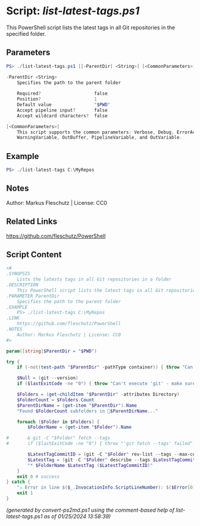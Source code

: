 Script: *list-latest-tags.ps1*
========================

This PowerShell script lists the latest tags in all Git repositories in the specified folder.

Parameters
----------
```powershell
PS> ./list-latest-tags.ps1 [[-ParentDir] <String>] [<CommonParameters>]

-ParentDir <String>
    Specifies the path to the parent folder
    
    Required?                    false
    Position?                    1
    Default value                "$PWD"
    Accept pipeline input?       false
    Accept wildcard characters?  false

[<CommonParameters>]
    This script supports the common parameters: Verbose, Debug, ErrorAction, ErrorVariable, WarningAction, 
    WarningVariable, OutBuffer, PipelineVariable, and OutVariable.
```

Example
-------
```powershell
PS> ./list-latest-tags C:\MyRepos

```

Notes
-----
Author: Markus Fleschutz | License: CC0

Related Links
-------------
https://github.com/fleschutz/PowerShell

Script Content
--------------
```powershell
<#
.SYNOPSIS
	Lists the latests tags in all Git repositories in a folder
.DESCRIPTION
	This PowerShell script lists the latest tags in all Git repositories in the specified folder.
.PARAMETER ParentDir
	Specifies the path to the parent folder
.EXAMPLE
	PS> ./list-latest-tags C:\MyRepos
.LINK
	https://github.com/fleschutz/PowerShell
.NOTES
	Author: Markus Fleschutz | License: CC0
#>

param([string]$ParentDir = "$PWD")

try {
	if (-not(test-path "$ParentDir" -pathType container)) { throw "Can't access directory: $ParentDir" }

	$Null = (git --version)
	if ($lastExitCode -ne "0") { throw "Can't execute 'git' - make sure Git is installed and available" }

	$Folders = (get-childItem "$ParentDir" -attributes Directory)
	$FolderCount = $Folders.Count
	$ParentDirName = (get-item "$ParentDir").Name
	"Found $FolderCount subfolders in 📂$ParentDirName..."

	foreach ($Folder in $Folders) {
		$FolderName = (get-item "$Folder").Name

#		& git -C "$Folder" fetch --tags
#		if ($lastExitCode -ne "0") { throw "'git fetch --tags' failed" }

		$LatestTagCommitID = (git -C "$Folder" rev-list --tags --max-count=1)
		$LatestTag = (git -C "$Folder" describe --tags $LatestTagCommitID)
		"* $FolderName $LatestTag ($LatestTagCommitID)"
	}
	exit 0 # success
} catch {
	"⚠️ Error in line $($_.InvocationInfo.ScriptLineNumber): $($Error[0])"
	exit 1
}
```

*(generated by convert-ps2md.ps1 using the comment-based help of list-latest-tags.ps1 as of 01/25/2024 13:58:39)*
